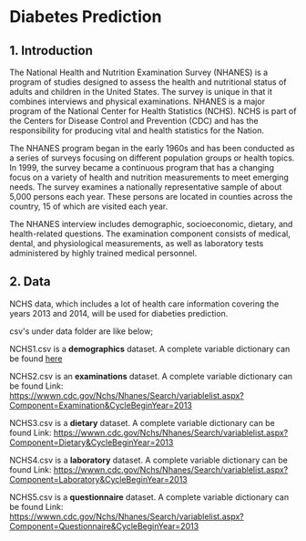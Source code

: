 # Diabetes Prediction

## 1. Introduction

The National Health and Nutrition Examination Survey (NHANES) is a program of studies designed to assess the health and nutritional status of adults and children in the United States. The survey is unique in that it combines interviews and physical examinations. NHANES is a major program of the National Center for Health Statistics (NCHS). NCHS is part of the Centers for Disease Control and Prevention (CDC) and has the responsibility for producing vital and health statistics for the Nation.

The NHANES program began in the early 1960s and has been conducted as a series of surveys focusing on different population groups or health topics. In 1999, the survey became a continuous program that has a changing focus on a variety of health and nutrition measurements to meet emerging needs. The survey examines a nationally representative sample of about 5,000 persons each year. These persons are located in counties across the country, 15 of which are visited each year.

The NHANES interview includes demographic, socioeconomic, dietary, and health-related questions. The examination component consists of medical, dental, and physiological measurements, as well as laboratory tests administered by highly trained medical personnel.

## 2. Data
NCHS data, which includes a lot of health care information covering the years 2013 and 2014, will be used for diabeties prediction.

csv's under data folder are like below;

NCHS1.csv is a **demographics** dataset. A complete variable dictionary can be found [here](https://wwwn.cdc.gov/Nchs/Nhanes/Search/variablelist.aspx?Component=Demographics&CycleBeginYear=2013)

NCHS2.csv is an **examinations** dataset. A complete variable dictionary can be found Link: https://wwwn.cdc.gov/Nchs/Nhanes/Search/variablelist.aspx?Component=Examination&CycleBeginYear=2013

NCHS3.csv is a **dietary** dataset. A complete variable dictionary can be found Link: https://wwwn.cdc.gov/Nchs/Nhanes/Search/variablelist.aspx?Component=Dietary&CycleBeginYear=2013

NCHS4.csv is a **laboratory** dataset. A complete variable dictionary can be found Link: https://wwwn.cdc.gov/Nchs/Nhanes/Search/variablelist.aspx?Component=Laboratory&CycleBeginYear=2013

NCHS5.csv is a **questionnaire** dataset. A complete variable dictionary can be found Link: https://wwwn.cdc.gov/Nchs/Nhanes/Search/variablelist.aspx?Component=Questionnaire&CycleBeginYear=2013
